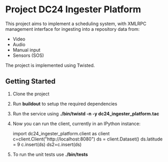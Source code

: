 # Project DC24 Ingester Platform

This project aims to implement a scheduling system, with XMLRPC management interface for ingesting into a repository data from:
* Video
* Audio
* Manual input
* Sensors (SOS)

The project is implemented using Twisted.

## Getting Started

1. Clone the project
2. Run **buildout** to setup the required dependencies
3. Run the service using **./bin/twistd -n -y dc24_ingester_platform.tac**
4. Now you can run the client, currently in an IPython instance:

    import dc24_ingester_platform.client as client
    c=client.Client("http://localhost:8080")
    ds = client.Dataset()
    ds.latitude = 9
    c.insert(ds)
    ds2=c.insert(ds)

5. To run the unit tests use **./bin/tests**


